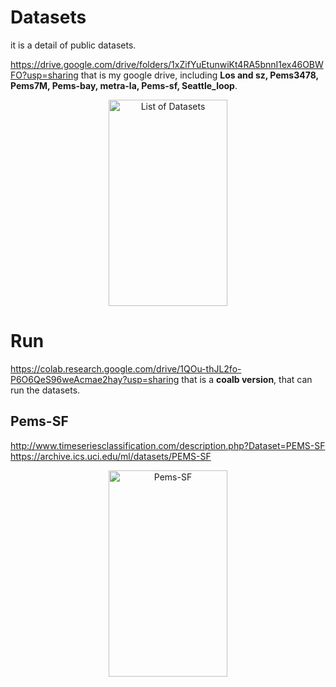 # Datasets
it is a detail of public datasets.

https://drive.google.com/drive/folders/1xZifYuEtunwiKt4RA5bnnI1ex46OBWFO?usp=sharing 
that is my google drive, including **Los and sz, Pems3478, Pems7M, Pems-bay, metra-la, Pems-sf, Seattle_loop**.
<div align="center">
<img src="https://user-images.githubusercontent.com/47129594/125617687-b2aaa3d6-d352-4ab1-b03b-10b52ed4ec30.png" height="330" width="190" title = "List of Datasets">
 </div>
<!-- <width = "100" height = "100" title = "List of Datasets" div align=center>![List of Dataset](https://user-images.githubusercontent.com/47129594/125617687-b2aaa3d6-d352-4ab1-b03b-10b52ed4ec30.png)
 -->

# Run
https://colab.research.google.com/drive/1QOu-thJL2fo-P6O6QeS96weAcmae2hay?usp=sharing
that is a **coalb version**, that can run the datasets.

## Pems-SF
http://www.timeseriesclassification.com/description.php?Dataset=PEMS-SF
https://archive.ics.uci.edu/ml/datasets/PEMS-SF
<!-- <div align=center>![Pems-SF](https://user-images.githubusercontent.com/47129594/125620813-7bfaa9c6-bf6e-4f4d-9ae6-503afef02fb9.png) -->
<div align="center">
<img src="https://user-images.githubusercontent.com/47129594/125620813-7bfaa9c6-bf6e-4f4d-9ae6-503afef02fb9.png" height="330" width="190" title = "Pems-SF">
 </div>
